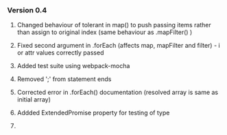 ### Version 0.4

1.  Changed behaviour of tolerant in map() to push passing items rather than assign to original index (same behaviour as  .mapFilter() )

2.  Fixed second argument in .forEach (affects map, mapFilter and filter) - i or attr values correctly passed

3.  Added test suite using webpack-mocha

4.  Removed ';' from statement ends

5.  Corrected error in .forEach() documentation (resolved array is same as initial array)

6.  Addded ExtendedPromise property for testing of type

7.  